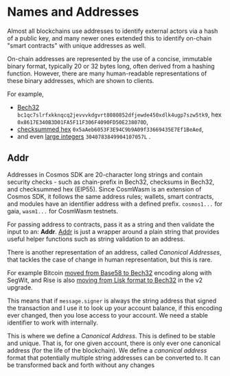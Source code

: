 # Names and Addresses

Almost all blockchains use addresses to identify external actors via a hash of a public key, and many newer ones extended this to identify on-chain "smart contracts" with unique addresses as well.

On-chain addresses are represented by the use of a concise, immutable binary format, typically 20 or 32 bytes long, often derived from a hashing function. However, there are many human-readable representations of these binary addresses, which are shown to clients.

For example,

-   [Bech32](https://en.bitcoin.it/wiki/Bech32)  `bc1qc7slrfxkknqcq2jevvvkdgvrt8080852dfjewde450xdlk4ugp7szw5tk9`, hex  `0x8617E340B3D01FA5F11F306F4090FD50E238070D`,
-   [checksummed hex](https://github.com/ethereum/EIPs/blob/master/EIPS/eip-55.md)  `0x5aAeb6053F3E94C9b9A09f33669435E7Ef1BeAed`,
-   and even  [large integers](https://research.kudelskisecurity.com/2018/01/16/blockchains-how-to-steal-millions-in-264-operations/)  `3040783849904107057L`  .

## Addr[​](https://docs.cosmwasm.com/docs/architecture/addresses#addr "Direct link to heading")

Addresses in Cosmos SDK are 20-character long strings and contain security checks - such as chain-prefix in Bech32, checksums in Bech32, and checksummed hex (EIP55). Since CosmWasm is an extension of Cosmos SDK, it follows the same address rules; wallets, smart contracts, and modules have an identifier address with a defined prefix.  `cosmos1...`  for gaia,  `wasm1...`  for CosmWasm testnets.

For passing address to contracts, pass it as a string and then validate the input to an:  **Addr**.  [Addr](https://github.com/CosmWasm/cosmwasm/blob/v0.14.0/packages/std/src/addresses.rs#L31)  is just a wrapper around a plain string that provides useful helper functions such as string validation to an address.

There is another representation of an address, called  _Canonical Addresses_, that tackles the case of change in human representation, but this is rare.

For example Bitcoin  [moved from Base58 to Bech32](https://en.bitcoin.it/wiki/BIP_0173)  encoding along with SegWit, and Rise is also  [moving from Lisk format to Bech32](https://medium.com/rise-vision/introducing-rise-v2-521a58e1e9de#41d5)  in the v2 upgrade.

This means that if  `message.signer`  is always the string address that signed the transaction and I use it to look up your account balance, if this encoding ever changed, then you lose access to your account. We need a stable identifier to work with internally.

This is where we define a  _Canonical Address_. This is defined to be stable and unique. That is, for one given account, there is only ever one canonical address (for the life of the blockchain). We define a  _canonical address_  format that potentially multiple string addresses can be converted to. It can be transformed back and forth without any changes